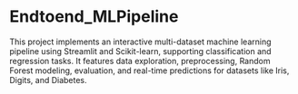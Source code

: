 # Endtoend_MLPipeline
This project implements an interactive multi-dataset machine learning pipeline using Streamlit and Scikit-learn, supporting classification and regression tasks. It features data exploration, preprocessing, Random Forest modeling, evaluation, and real-time predictions for datasets like Iris, Digits, and Diabetes.
